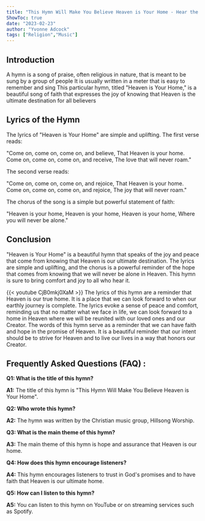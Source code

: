 ```yaml
---
title: "This Hymn Will Make You Believe Heaven is Your Home - Hear the Lyrics Now!"
ShowToc: true 
date: "2023-02-23"
author: "Yvonne Adcock" 
tags: ["Religion","Music"]
---
```

## Introduction

A hymn is a song of praise, often religious in nature, that is meant to be sung by a group of people It is usually written in a meter that is easy to remember and sing This particular hymn, titled "Heaven is Your Home," is a beautiful song of faith that expresses the joy of knowing that Heaven is the ultimate destination for all believers

## Lyrics of the Hymn

The lyrics of "Heaven is Your Home" are simple and uplifting. The first verse reads:

"Come on, come on, come on, and believe,
That Heaven is your home.
Come on, come on, come on, and receive,
The love that will never roam."

The second verse reads:

"Come on, come on, come on, and rejoice,
That Heaven is your home.
Come on, come on, come on, and rejoice,
The joy that will never roam."

The chorus of the song is a simple but powerful statement of faith:

"Heaven is your home,
Heaven is your home,
Heaven is your home,
Where you will never be alone."

## Conclusion

"Heaven is Your Home" is a beautiful hymn that speaks of the joy and peace that come from knowing that Heaven is our ultimate destination. The lyrics are simple and uplifting, and the chorus is a powerful reminder of the hope that comes from knowing that we will never be alone in Heaven. This hymn is sure to bring comfort and joy to all who hear it.

{{< youtube CjB0mkj0XaM >}} 
The lyrics of this hymn are a reminder that Heaven is our true home. It is a place that we can look forward to when our earthly journey is complete. The lyrics evoke a sense of peace and comfort, reminding us that no matter what we face in life, we can look forward to a home in Heaven where we will be reunited with our loved ones and our Creator. The words of this hymn serve as a reminder that we can have faith and hope in the promise of Heaven. It is a beautiful reminder that our intent should be to strive for Heaven and to live our lives in a way that honors our Creator.

## Frequently Asked Questions (FAQ) :
**Q1: What is the title of this hymn?**

**A1:** The title of this hymn is "This Hymn Will Make You Believe Heaven is Your Home". 

**Q2: Who wrote this hymn?**

**A2:** The hymn was written by the Christian music group, Hillsong Worship.

**Q3: What is the main theme of this hymn?**

**A3:** The main theme of this hymn is hope and assurance that Heaven is our home.

**Q4: How does this hymn encourage listeners?**

**A4:** This hymn encourages listeners to trust in God's promises and to have faith that Heaven is our ultimate home. 

**Q5: How can I listen to this hymn?**

**A5:** You can listen to this hymn on YouTube or on streaming services such as Spotify.



